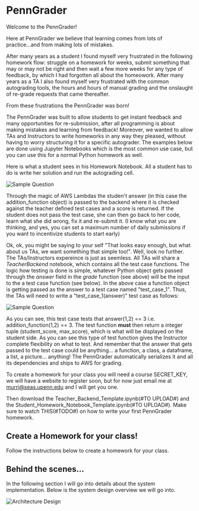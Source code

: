 # PennGrader
Welcome to the PennGrader!

Here at PennGrader we believe that learning comes from lots of practice...and from making lots of mistakes. 

After many years as a student I found myself very frustrated in the following homework flow: struggle on a homework for weeks, submit something that may or may not be right and then wait a few more weeks for any type of feedback, by which I had forgotten all about the homeowork. After many years as a TA I also found myself very frustrated with the common autograding tools, the hours and hours of manual grading and the onslaught of re-grade requests that came thereafter.

From these frustrations the PennGrader was born!

The PennGrader was built to allow students to get instant feedback and many opportunities for re-submission, after all programming is about making mistakes and learning from feedback! Moreover, we wanted to allow TAs and Instructors to write homeworks in any way they pleased, without having to worry structuring it for a specific autograder. The examples below are done using Jupyter Notebooks which is the most common use case, but you can use this for a normal Python homework as well. 

Here is what a student sees in his Homework Notebook. All a student has to do is write her solution and run the autograding cell.

![Sample Question](https://penngrader-wiki.s3.amazonaws.com/sample_question.gif)

Through the magic of AWS Lambdas the studen't answer (in this case the addition_function object) is passed to the backend where it is checked against the teacher defined test cases and a score is returned. If the student does not pass the test case, she can then go back to her code, learn what she did wrong, fix it and re-submit it. (I know what you are thinking, and yes, you can set a maximum number of daily submissions if you want to incentivize students to start early)

Ok, ok, you might be saying to your self "That looks easy enough, but what about us TAs, we want something that simple too!". Well, look no further. The TAs/Instructors expereince is just as seemless. All TAs will share a _TeacherBackend_ notebook, which contains all the test case functions. The logic how testing is done is simple, whatever Python object gets passed through the _answer_ field in the _grade_ function (see above) will be the input to the a test case function (see below). In the above case a function object is getting passed as the answer to a test case named "test_case_1". Thus, the TAs will need to write a "test_case_1(answer)" test case as follows:

![Sample Question](https://penngrader-wiki.s3.amazonaws.com/sample_test.gif)

As you can see, this test case tests that answer(1,2) == 3 i.e. addition_function(1,2) == 3. The test function **must** then return a integer tuple (student_score, max_score), which is what will be displayed on the student side. As you can see this type of test function gives the Instructor complete flexibility on what to test. And remember that the answer that gets passed to the test case could be anything... a function, a class, a dataframe, a list, a picture... anything! The PennGrader automatically serializes it and all its dependencies and ships to AWS for grading.

To create a homework for your class you will need a course SECRET_KEY, we will have a website to register soon, but for now just email me at murri@seas.upenn.edu and I will get you one.

Then download the Teacher_Backend_Template.ipynb(#TO UPLOAD#) and the Student_Homework_Notebook_Template.ipynb(#TO UPLOAD#). Make sure to watch THIS(#TODO#) on how to write your first PennGrader homework.

## Create a Homework for your class!
Follow the instructions below to create a homework for your class.

## Behind the scenes...
In the following section I will go into details about the system implementation. Below is the system design overview we will go into.

![Architecture Design](https://penngrader-wiki.s3.amazonaws.com/design.png)
